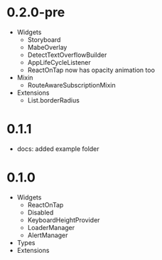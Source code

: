 # 0.2.0-pre

- Widgets
  - Storyboard
  - MabeOverlay
  - DetectTextOverflowBuilder
  - AppLifeCycleListener
  - ReactOnTap now has opacity animation too
- Mixin
  - RouteAwareSubscriptionMixin
- Extensions
  - List.borderRadius

# 0.1.1

- docs: added example folder

# 0.1.0

- Widgets
  - ReactOnTap
  - Disabled
  - KeyboardHeightProvider
  - LoaderManager
  - AlertManager
- Types
- Extensions
